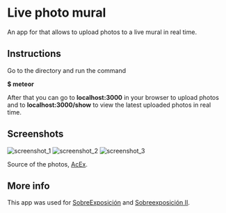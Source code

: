 # Live photo mural

An app for that allows to upload photos to a live mural in real time.

## Instructions

Go to the directory and run the command

**$ meteor**

After that you can go to **localhost:3000** in your browser to upload photos and to **localhost:3000/show** to view the latest uploaded photos in real time.

## Screenshots
![screenshot_1](https://raw.githubusercontent.com/ellipticaldoor/mural-meteor/master/resources/screenshots/screenshot_1.jpg)
![screenshot_2](https://raw.githubusercontent.com/ellipticaldoor/mural-meteor/master/resources/screenshots/screenshot_2.png)
![screenshot_3](https://raw.githubusercontent.com/ellipticaldoor/mural-meteor/master/resources/screenshots/screenshot_3.jpg)

Source of the photos, [AcEx](https://accionxperimental.wordpress.com/).

## More info

This app was used for [SobreExposición](https://accionxperimental.wordpress.com/2015/08/14/accion-experimental-vi-sobreexposicion/) and [Sobreexposición II](https://accionxperimental.wordpress.com/2015/11/23/accion-experimental-vii-sobreexposicion-ii/).
